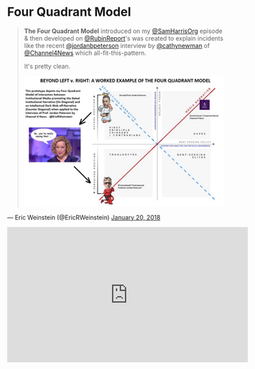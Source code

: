 # Four Quadrant Model

> **The Four Quadrant Model** introduced on my [@SamHarrisOrg](https://samharris.org/podcasts/faith-in-reason/) episode &amp; then developed on [@RubinReport](https://www.youtube.com/watch?v=ofDXJsKsA30)&#39;s was created to explain incidents like the recent [@jordanbpeterson](https://twitter.com/jordanbpeterson) interview by [@cathynewman](https://twitter.com/cathynewman) of [@Channel4News](https://twitter.com/Channel4News) which all-fit-this-pattern.
>
> It&#39;s pretty clean.
>
> ![](img/4-Quadrant-Model.jpg)

&mdash; Eric Weinstein (@EricRWeinstein) [January 20, 2018](https://twitter.com/EricRWeinstein/status/954860660436824064)

<div class="video-container" ><iframe width="560" height="315" src="https://www.youtube-nocookie.com/embed/aMcjxSThD54" frameborder="0" allow="accelerometer; autoplay; clipboard-write; encrypted-media; gyroscope; picture-in-picture" allowfullscreen></iframe></div>
